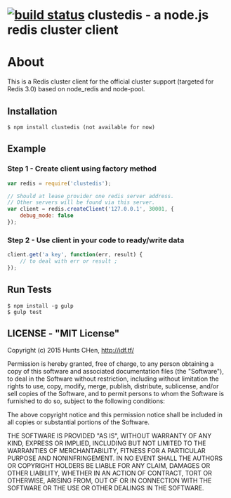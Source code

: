 [![build status](https://api.travis-ci.org/hunts/clustedis.png)](https://travis-ci.org/hunts/clustedis)
clustedis - a node.js redis cluster client
============================================
# About
  This is a Redis cluster client for the official cluster support (targeted for Redis 3.0) based on node_redis and node-pool.

## Installation

    $ npm install clustedis (not available for now)

## Example

### Step 1 - Create client using factory method

```js
var redis = require('clustedis');

// Should at lease provider one redis server address.
// Other servers will be found via this server.
var client = redis.createClient('127.0.0.1', 30001, {
    debug_mode: false
});
```

### Step 2 - Use client in your code to ready/write data

```js
client.get('a key', function(err, result) {
    // to deal with err or result ;
});
```

## Run Tests

    $ npm install -g gulp
    $ gulp test

## LICENSE - "MIT License"

Copyright (c) 2015 Hunts CHen, http://idf.tf/

Permission is hereby granted, free of charge, to any person
obtaining a copy of this software and associated documentation
files (the "Software"), to deal in the Software without
restriction, including without limitation the rights to use,
copy, modify, merge, publish, distribute, sublicense, and/or sell
copies of the Software, and to permit persons to whom the
Software is furnished to do so, subject to the following
conditions:

The above copyright notice and this permission notice shall be
included in all copies or substantial portions of the Software.

THE SOFTWARE IS PROVIDED "AS IS", WITHOUT WARRANTY OF ANY KIND,
EXPRESS OR IMPLIED, INCLUDING BUT NOT LIMITED TO THE WARRANTIES
OF MERCHANTABILITY, FITNESS FOR A PARTICULAR PURPOSE AND
NONINFRINGEMENT. IN NO EVENT SHALL THE AUTHORS OR COPYRIGHT
HOLDERS BE LIABLE FOR ANY CLAIM, DAMAGES OR OTHER LIABILITY,
WHETHER IN AN ACTION OF CONTRACT, TORT OR OTHERWISE, ARISING
FROM, OUT OF OR IN CONNECTION WITH THE SOFTWARE OR THE USE OR
OTHER DEALINGS IN THE SOFTWARE.